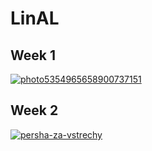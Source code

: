 # LinAL


## Week 1

<a href="https://ibb.co/BPfKhjC"><img src="https://i.ibb.co/g7rF0wR/photo5354965658900737151.jpg" alt="photo5354965658900737151" border="0"></a>

## Week 2

<a href="https://ibb.co/Pm5SXvY"><img src="https://i.ibb.co/TvHCjxT/persha-za-vstrechy.jpg" alt="persha-za-vstrechy" border="0"></a>
